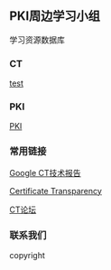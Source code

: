 ## PKI周边学习小组

学习资源数据库

### CT

[test](./test.md)

### PKI

[PKI](./pki.md)

### 常用链接

[Google CT技术报告](https://transparencyreport.google.com/https/certificates)

[Certificate Transparency](https://chromium.googlesource.com/chromium/src/+/refs/heads/main/net/docs/certificate-transparency.md#%23Certificate-Transparency-For-Enterprises)

[CT论坛](https://groups.google.com/g/certificate-transparency)

### 联系我们

copyright

